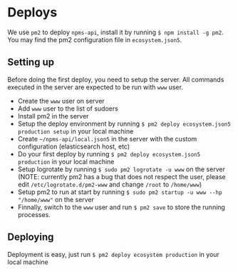 # Deploys

We use `pm2` to deploy `npms-api`, install it by running `$ npm install -g pm2`. You may find the pm2 configuration file in `ecosystem.json5`.

## Setting up

Before doing the first deploy, you need to setup the server. All commands executed in the server are expected to be run with `www` user.

- Create the `www` user on server
- Add `www` user to the list of sudoers
- Install pm2 in the server
- Setup the deploy environment by running `$ pm2 deploy ecosystem.json5 production setup` in your local machine
- Create `~/npms-api/local.json5` in the server with the custom configuration (elasticsearch host, etc)
- Do your first deploy by running `$ pm2 deploy ecosystem.json5 production` in your local machine
- Setup logrotate by running `$ sudo pm2 logrotate -u www` on the server (NOTE: currently pm2 has a bug that does not respect the user, please edit `/etc/logrotate.d/pm2-www` and change `/root` to `/home/www`)
- Setup pm2 to run at start by running `$ sudo pm2 startup -u www --hp "/home/www"` on the server
- Finnally, switch to the `www` user and run `$ pm2 save` to store the running processes.

## Deploying

Deployment is easy, just run `$ pm2 deploy ecosystem production` in your local machine
